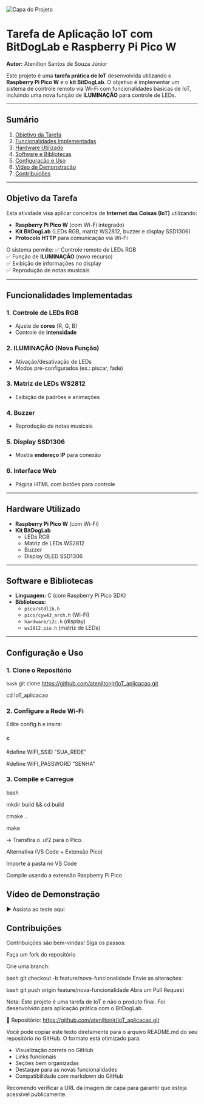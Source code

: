 ![Capa do Projeto](https://github.com/user-attachments/assets/f2a5c9b8-6208-4723-8f46-1d74be421827)

# **Tarefa de Aplicação IoT com BitDogLab e Raspberry Pi Pico W**

**Autor:** Atenilton Santos de Souza Júnior  

Este projeto é uma **tarefa prática de IoT** desenvolvida utilizando o **Raspberry Pi Pico W** e o **kit BitDogLab**. O objetivo é implementar um sistema de controle remoto via Wi-Fi com funcionalidades básicas de IoT, incluindo uma nova função de **ILUMINAÇÃO** para controle de LEDs.

---

## **Sumário**
1. [Objetivo da Tarefa](#objetivo-da-tarefa)  
2. [Funcionalidades Implementadas](#funcionalidades-implementadas)  
3. [Hardware Utilizado](#hardware-utilizado)  
4. [Software e Bibliotecas](#software-e-bibliotecas)  
5. [Configuração e Uso](#configuração-e-uso)  
6. [Vídeo de Demonstração](#vídeo-de-demonstração)  
7. [Contribuições](#contribuições)  

---

## **Objetivo da Tarefa**
Esta atividade visa aplicar conceitos de **Internet das Coisas (IoT)** utilizando:
- **Raspberry Pi Pico W** (com Wi-Fi integrado)
- **Kit BitDogLab** (LEDs RGB, matriz WS2812, buzzer e display SSD1306)
- **Protocolo HTTP** para comunicação via Wi-Fi

O sistema permite:
✅ Controle remoto de LEDs RGB  
✅ Função de **ILUMINAÇÃO** (novo recurso)  
✅ Exibição de informações no display  
✅ Reprodução de notas musicais  

---

## **Funcionalidades Implementadas**

### **1. Controle de LEDs RGB**
- Ajuste de **cores** (R, G, B)
- Controle de **intensidade**

### **2. ILUMINAÇÃO (Nova Função)**
- Ativação/desativação de LEDs
- Modos pré-configurados (ex.: piscar, fade)

### **3. Matriz de LEDs WS2812**
- Exibição de padrões e animações

### **4. Buzzer**
- Reprodução de notas musicais

### **5. Display SSD1306**
- Mostra **endereço IP** para conexão

### **6. Interface Web**
- Página HTML com botões para controle

---

## **Hardware Utilizado**
- **Raspberry Pi Pico W** (com Wi-Fi)
- **Kit BitDogLab**
  - LEDs RGB
  - Matriz de LEDs WS2812
  - Buzzer
  - Display OLED SSD1306

---

## **Software e Bibliotecas**
- **Linguagem:** C (com Raspberry Pi Pico SDK)
- **Bibliotecas:**
  - `pico/stdlib.h`
  - `pico/cyw43_arch.h` (Wi-Fi)
  - `hardware/i2c.h` (display)
  - `ws2812.pio.h` (matriz de LEDs)

---

## **Configuração e Uso**

### **1. Clone o Repositório**
```bash```
git clone https://github.com/ateniltonjr/IoT_aplicacao.git

cd IoT_aplicacao


### 2. Configure a Rede Wi-Fi

  
Edite config.h e insira:

#### c

#define WIFI_SSID "SUA_REDE"

#define WIFI_PASSWORD "SENHA"


### 3. Compile e Carregue
   
bash

mkdir build && cd build

cmake ..

make

→ Transfira o .uf2 para o Pico.

Alternativa (VS Code + Extensão Pico)

Importe a pasta no VS Code

Compile usando a extensão Raspberry Pi Pico


## Vídeo de Demonstração

▶ Assista ao teste aqui


## Contribuições

Contribuições são bem-vindas! Siga os passos:

Faça um fork do repositório

Crie uma branch:

bash
git checkout -b feature/nova-funcionalidade
Envie as alterações:

bash
git push origin feature/nova-funcionalidade
Abra um Pull Request

Nota: Este projeto é uma tarefa de IoT e não o produto final. Foi desenvolvido para aplicação prática com o BitDogLab.

🔗 Repositório: https://github.com/ateniltonjr/IoT_aplicacao.git


Você pode copiar este texto diretamente para o arquivo README.md do seu repositório no GitHub. O formato está otimizado para:
- Visualização correta no GitHub
- Links funcionais
- Seções bem organizadas
- Destaque para as novas funcionalidades
- Compatibilidade com markdown do GitHub

Recomendo verificar a URL da imagem de capa para garantir que esteja acessível publicamente.
